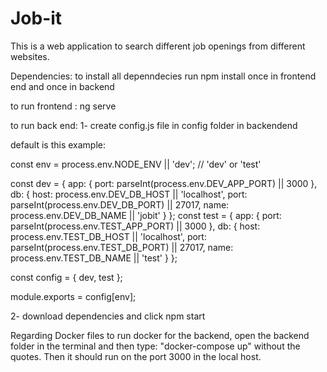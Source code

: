 # Job-it
This is a web application to search different job openings from different websites.

Dependencies: to install all depenndecies run npm install once in frontend end and once in backend

to run frontend : ng serve

to run back end:
 1- create config.js file in config folder in backendend
 
 default is this example:
 
 const env = process.env.NODE_ENV || 'dev'; // 'dev' or 'test'

const dev = {
    app: {
        port: parseInt(process.env.DEV_APP_PORT) || 3000
    },
    db: {
        host: process.env.DEV_DB_HOST || 'localhost',
        port: parseInt(process.env.DEV_DB_PORT) || 27017,
        name: process.env.DEV_DB_NAME || 'jobit'
    }
};
const test = {
    app: {
        port: parseInt(process.env.TEST_APP_PORT) || 3000
    },
    db: {
        host: process.env.TEST_DB_HOST || 'localhost',
        port: parseInt(process.env.TEST_DB_PORT) || 27017,
        name: process.env.TEST_DB_NAME || 'test'
    }
};

const config = {
    dev,
    test
};

module.exports = config[env];

2- download dependencies and click npm start

Regarding Docker files to run docker for the backend, open the backend folder in the terminal and then type: "docker-compose up" without the quotes. Then it should run on the port 3000 in the local host.
